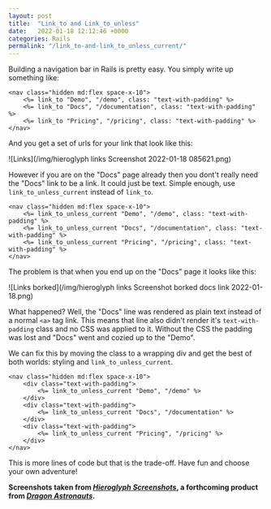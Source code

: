 ```yaml
---
layout: post
title:  "Link_to and Link_to_unless"
date:   2022-01-18 12:12:46 +0000
categories: Rails
permalink: "/link_to-and-link_to_unless_current/"
---
```


Building a navigation bar in Rails is pretty easy. You simply write up something like:

    <nav class="hidden md:flex space-x-10">
        <%= link_to "Demo", "/demo", class: "text-with-padding" %>
        <%= link_to "Docs", "/documentation", class: "text-with-padding" %>
        <%= link_to "Pricing", "/pricing", class: "text-with-padding" %>
    </nav>
 
 And you get a set of urls for your link that look like this:
 
 ![Links](/img/hieroglyph links Screenshot 2022-01-18 085621.png)
 
 However if you are on the "Docs" page already then you dont't really need the "Docs" link to be a link. It could just be text. Simple enough, use `link_to_unless_current` instead of `link_to`.
 
    <nav class="hidden md:flex space-x-10">
        <%= link_to_unless_current "Demo", "/demo", class: "text-with-padding" %>
        <%= link_to_unless_current "Docs", "/documentation", class: "text-with-padding" %>
        <%= link_to_unless_current "Pricing", "/pricing", class: "text-with-padding" %>
    </nav>

The problem is that when you end up on the "Docs" page it looks like this:

![Links borked](/img/hieroglyph links Screenshot borked docs link 2022-01-18.png)

What happened? Well, the "Docs" line was rendered as plain text instead of a normal `<a>` tag link. This means that line also didn't render it's `text-with-padding` class and no CSS was applied to it. Without the CSS the padding was lost and "Docs" went and cozied up to the "Demo".

We can fix this by moving the class to a wrapping div and get the best of both worlds: styling and `link_to_unless_current`.

    <nav class="hidden md:flex space-x-10">
        <div class="text-with-padding">
            <%= link_to_unless_current "Demo", "/demo" %>
        </div>
        <div class="text-with-padding">
            <%= link_to_unless_current "Docs", "/documentation" %>
        </div>
        <div class="text-with-padding">
            <%= link_to_unless_current "Pricing", "/pricing" %>
        </div>
    </nav>

This is more lines of code but that is the trade-off. Have fun and choose your own adventure!

**Screenshots taken from *[Hieroglyph Screenshots](https://www.dragonastronauts.com/hieroglyph/)*, a forthcoming product from *[Dragon Astronauts](https://www.dragonastronauts.com/)*.**
  
  
